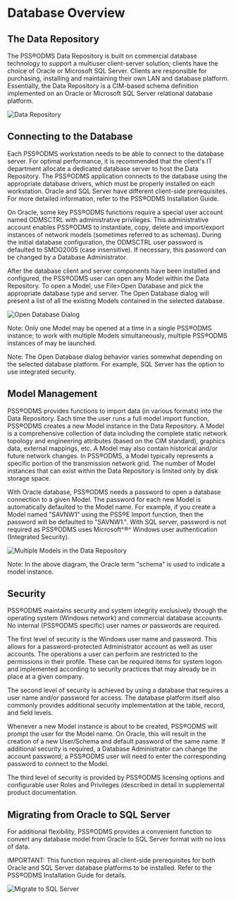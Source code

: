 # Database Overview

## The Data Repository

The PSS®ODMS Data Repository is built on commercial database technology
to support a multiuser client-server solution; clients have the choice
of Oracle or Microsoft SQL Server. Clients are responsible for
purchasing, installing and maintaining their own LAN and database
platform. Essentially, the Data Repository is a CIM-based schema
definition implemented on an Oracle or Microsoft SQL Server relational
database platform.

![Data Repository](/images/PSSODMS_UserManual_2014-10-17114243_img_5.png)

## Connecting to the Database

Each PSS®ODMS workstation needs to be able to connect to the database
server. For optimal performance, it is recommended that the client's IT
department allocate a dedicated database server to host the Data
Repository. The PSS®ODMS application connects to the database using the
appropriate database drivers, which must be properly installed on each
workstation. Oracle and SQL Server have different client-side
prerequisites. For more detailed information, refer to the PSS®ODMS
Installation Guide.

On Oracle, some key PSS®ODMS functions require a special user account
named ODMSCTRL with administrative privileges. This administrative
account enables PSS®ODMS to instantiate, copy, delete and import/export
instances of network models (sometimes referred to as schemas). During
the initial database configuration, the ODMSCTRL user password is
defaulted to SMDO2005 (case insensitive). If necessary, this password
can be changed by a Database Administrator.

After the database client and server components have been installed and
configured, the PSS®ODMS user can open any Model within the Data
Repository. To open a Model, use File>Open Database and pick the
appropriate database type and server. The Open Database dialog will
present a list of all the existing Models contained in the selected
database.

![Open Database Dialog](/images/C2_Open_Database_Dialog.png)

Note: Only one Model may be opened at a time in a single PSS®ODMS
instance; to work with multiple Models simultaneously, multiple PSS®ODMS
instances of may be launched.

Note: The Open Database dialog behavior varies somewhat depending on the
selected database platform. For example, SQL Server has the option to
use integrated security.

## Model Management

PSS®ODMS provides functions to import data (in various formats) into the
Data Repository. Each time the user runs a full model import function,
PSS®ODMS creates a new Model instance in the Data Repository. A Model is
a comprehensive collection of data including the complete static network
topology and engineering attributes (based on the CIM standard),
graphics data, external mappings, etc. A Model may also contain
historical and/or future network changes. In PSS®ODMS, a Model typically
represents a specific portion of the transmission network grid. The
number of Model instances that can exist within the Data Repository is
limited only by disk storage space.

With Oracle database, PSS®ODMS needs a password to open a database
connection to a given Model. The password for each new Model is
automatically defaulted to the Model name. For example, if you create a
Model named \"SAVNW1\" using the PSS®E Import function, then the
password will be defaulted to \"SAVNW1.\". With SQL server, password is
not required as PSS®ODMS uses Microsoft^®^ Windows user authentication
(Integrated Security).

![Multiple Models in the Data
Repository](/images/PSSODMS_UserManual_2014-10-17114243_img_7.png)

Note: In the above diagram, the Oracle term \"schema\" is used to
indicate a model instance.

## Security

PSS®ODMS maintains security and system integrity exclusively through the
operating system (Windows network) and commercial database accounts. No
internal (PSS®ODMS specific) user names or passwords are required.

The first level of security is the Windows user name and password. This
allows for a password-protected Administrator account as well as user
accounts. The operations a user can perform are restricted to the
permissions in their profile. These can be required items for system
logon and implemented according to security practices that may already
be in place at a given company.

The second level of security is achieved by using a database that
requires a user name and/or password for access. The database platform
itself also commonly provides additional security implementation at the
table, record, and field levels.

Whenever a new Model instance is about to be created, PSS®ODMS will
prompt the user for the Model name. On Oracle, this will result in the
creation of a new User/Schema and default password of the same name. If
additional security is required, a Database Administrator can change the
account password; a PSS®ODMS user will need to enter the corresponding
password to connect to the Model.

The third level of security is provided by PSS®ODMS licensing options
and configurable user Roles and Privileges (described in detail in
supplemental product documentation.

## Migrating from Oracle to SQL Server

For additional flexibility, PSS®ODMS provides a convenient function to
convert any database model from Oracle to SQL Server format with no loss
of data.

IMPORTANT: This function requires all client-side prerequisites for both
Oracle and SQL Server database platforms to be installed. Refer to the
PSS®ODMS Installation Guide for details.

![Migrate to SQL Server](/images/C2_Migrate_To_SQL.png)
